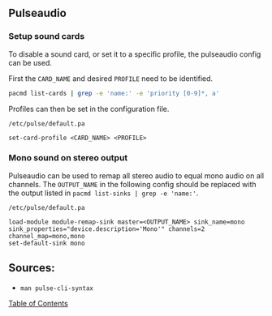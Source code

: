 ## Pulseaudio

### Setup sound cards

To disable a sound card, or set it to a specific profile, the pulseaudio config
can be used.

First the `CARD_NAME` and desired `PROFILE` need to be identified.

```bash
pacmd list-cards | grep -e 'name:' -e 'priority [0-9]*, a'
```

Profiles can then be set in the configuration file.

```
/etc/pulse/default.pa

set-card-profile <CARD_NAME> <PROFILE>
```

### Mono sound on stereo output

Pulseaudio can be used to remap all stereo audio to equal mono audio on all
channels. The `OUTPUT_NAME` in the following config should be replaced with the
output listed in `pacmd list-sinks | grep -e 'name:'`.

```
/etc/pulse/default.pa

load-module module-remap-sink master=<OUTPUT_NAME> sink_name=mono sink_properties="device.description='Mono'" channels=2 channel_map=mono,mono
set-default-sink mono
```
## Sources:
- `man pulse-cli-syntax`

[Table of Contents](README.md)
